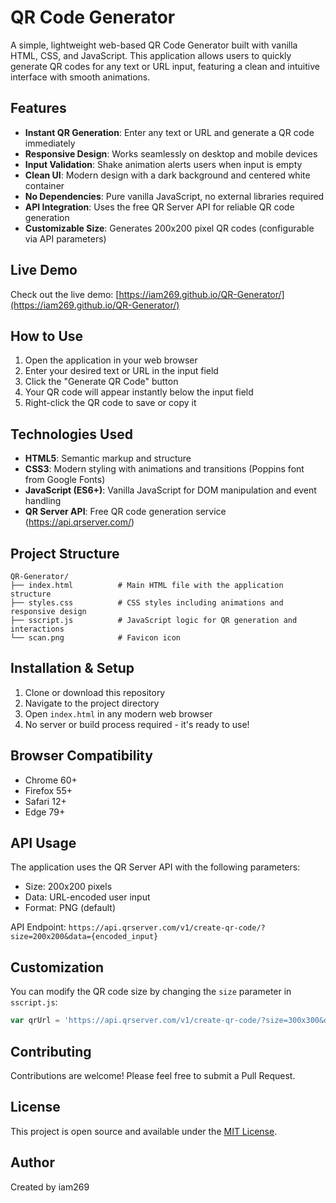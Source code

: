 # QR Code Generator

A simple, lightweight web-based QR Code Generator built with vanilla HTML, CSS, and JavaScript. This application allows users to quickly generate QR codes for any text or URL input, featuring a clean and intuitive interface with smooth animations.

## Features
- **Instant QR Generation**: Enter any text or URL and generate a QR code immediately
- **Responsive Design**: Works seamlessly on desktop and mobile devices
- **Input Validation**: Shake animation alerts users when input is empty
- **Clean UI**: Modern design with a dark background and centered white container
- **No Dependencies**: Pure vanilla JavaScript, no external libraries required
- **API Integration**: Uses the free QR Server API for reliable QR code generation
- **Customizable Size**: Generates 200x200 pixel QR codes (configurable via API parameters)

## Live Demo
Check out the live demo: [https://iam269.github.io/QR-Generator/](https://iam269.github.io/QR-Generator/)

## How to Use
1. Open the application in your web browser
2. Enter your desired text or URL in the input field
3. Click the "Generate QR Code" button
4. Your QR code will appear instantly below the input field
5. Right-click the QR code to save or copy it

## Technologies Used
- **HTML5**: Semantic markup and structure
- **CSS3**: Modern styling with animations and transitions (Poppins font from Google Fonts)
- **JavaScript (ES6+)**: Vanilla JavaScript for DOM manipulation and event handling
- **QR Server API**: Free QR code generation service (https://api.qrserver.com/)

## Project Structure
```
QR-Generator/
├── index.html          # Main HTML file with the application structure
├── styles.css          # CSS styles including animations and responsive design
├── sscript.js          # JavaScript logic for QR generation and interactions
└── scan.png            # Favicon icon
```

## Installation & Setup
1. Clone or download this repository
2. Navigate to the project directory
3. Open `index.html` in any modern web browser
4. No server or build process required - it's ready to use!

## Browser Compatibility
- Chrome 60+
- Firefox 55+
- Safari 12+
- Edge 79+

## API Usage
The application uses the QR Server API with the following parameters:
- Size: 200x200 pixels
- Data: URL-encoded user input
- Format: PNG (default)

API Endpoint: `https://api.qrserver.com/v1/create-qr-code/?size=200x200&data={encoded_input}`

## Customization
You can modify the QR code size by changing the `size` parameter in `sscript.js`:
```javascript
var qrUrl = 'https://api.qrserver.com/v1/create-qr-code/?size=300x300&data=' + encodeURIComponent(input);
```

## Contributing
Contributions are welcome! Please feel free to submit a Pull Request.

## License
This project is open source and available under the [MIT License](LICENSE).

## Author
Created by iam269